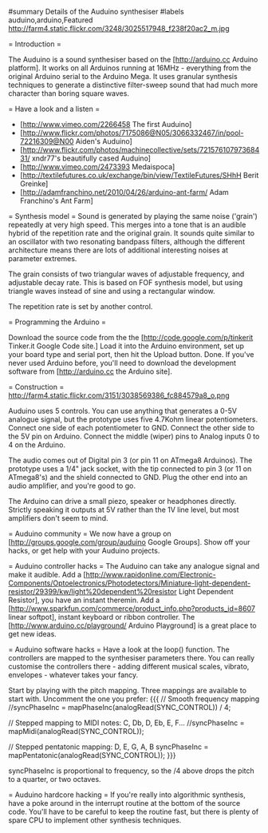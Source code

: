 #summary Details of the Auduino synthesiser
#labels auduino,arduino,Featured
http://farm4.static.flickr.com/3248/3025517948_f238f20ac2_m.jpg

= Introduction =

The Auduino is a sound synthesiser based on the [http://arduino.cc Arduino platform]. It works on all Arduinos running at 16MHz - everything from the original Arduino serial to the Arduino Mega. It uses granular synthesis techniques to generate a distinctive filter-sweep sound that had much more character than boring square waves.

= Have a look and a listen =

  * [http://www.vimeo.com/2266458 The first Auduino]
  * [http://www.flickr.com/photos/7175086@N05/3066332467/in/pool-72216309@N00 Aiden's Auduino]
  * [http://www.flickr.com/photos/machinecollective/sets/72157610797368431/ xndr77's beautifully cased Auduino]
  * [http://www.vimeo.com/2473393 Medaispoca]
  * [http://textilefutures.co.uk/exchange/bin/view/TextileFutures/SHhH Berit Greinke]
  * [http://adamfranchino.net/2010/04/26/arduino-ant-farm/ Adam Franchino's Ant Farm]

= Synthesis model =
Sound is generated by playing the same noise ('grain') repeatedly at very high speed. This merges into a tone that is an audible hybrid of the repetition rate and the original grain. It sounds quite similar to an oscillator with two resonating bandpass filters, although the different architecture means there are lots of additional interesting noises at parameter extremes.

The grain consists of two triangular waves of adjustable frequency, and adjustable decay rate. This is based on FOF synthesis model, but using triangle waves instead of sine and using a rectangular window.

The repetition rate is set by another control.

= Programming the Arduino =

Download the source code from the the [http://code.google.com/p/tinkerit Tinker.it Google Code site.] Load it into the Arduino environment, set up your board type and serial port, then hit the Upload button. Done. If you've never used Arduino before, you'll need to download the development software from [http://arduino.cc the Arduino site].

= Construction =
http://farm4.static.flickr.com/3151/3038569386_fc884579a8_o.png

Auduino uses 5 controls. You can use anything that generates a 0-5V analogue signal, but the prototype uses five 4.7Kohm linear potentiometers. Connect one side of each potentiometer to GND. Connect the other side to the 5V pin on Arduino. Connect the middle (wiper) pins to Analog inputs 0 to 4 on the Arduino.

The audio comes out of Digital pin 3 (or pin 11 on ATmega8 Arduinos). The prototype uses a 1/4" jack socket, with the tip connected to pin 3 (or 11 on ATmega8's) and the shield connected to GND. Plug the other end into an audio amplifier, and you're good to go.

The Arduino can drive a small piezo, speaker or headphones directly. Strictly speaking it outputs at 5V rather than the 1V line level, but most amplifiers don't seem to mind.

= Auduino community =
We now have a group on [http://groups.google.com/group/auduino Google Groups]. Show off your hacks, or get help with your Auduino projects.

= Auduino controller hacks =
The Auduino can take any analogue signal and make it audible. Add a [http://www.rapidonline.com/Electronic-Components/Optoelectronics/Photodetectors/Miniature-light-dependent-resistor/29399/kw/light%20dependent%20resistor Light Dependent Resistor], you have an instant theremin. Add a [http://www.sparkfun.com/commerce/product_info.php?products_id=8607 linear softpot], instant keyboard or ribbon controller. The [http://www.arduino.cc/playground/ Arduino Playground] is a great place to get new ideas.

= Auduino software hacks =
Have a look at the loop() function. The controllers are mapped to the synthesiser parameters there. You can really customise the controllers there - adding different musical scales, vibrato, envelopes - whatever takes your fancy.

Start by playing with the pitch mapping. Three mappings are available to start with. Uncomment the one you prefer:
{{{
// Smooth frequency mapping
//syncPhaseInc = mapPhaseInc(analogRead(SYNC_CONTROL)) / 4;

// Stepped mapping to MIDI notes: C, Db, D, Eb, E, F...
//syncPhaseInc = mapMidi(analogRead(SYNC_CONTROL));

// Stepped pentatonic mapping: D, E, G, A, B
syncPhaseInc = mapPentatonic(analogRead(SYNC_CONTROL));
}}}

syncPhaseInc is proportional to frequency, so the /4 above drops the pitch to a quarter, or two octaves.

= Auduino hardcore hacking =
If you're really into algorithmic synthesis, have a poke around in the interrupt routine at the bottom of the source code. You'll have to be careful to keep the routine fast, but there is plenty of spare CPU to implement other synthesis techniques.